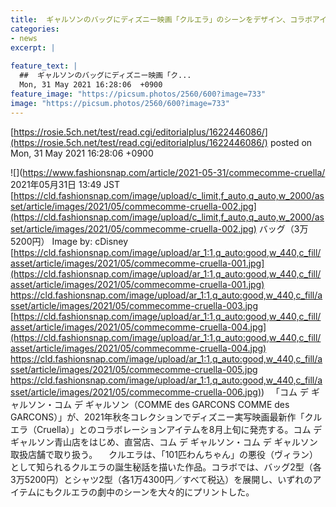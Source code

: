 ```yaml
---
title:  ギャルソンのバッグにディズニー映画「クルエラ」のシーンをデザイン、コラボアイテム発売  
categories:
- news
excerpt: |
  
feature_text: |
  ##  ギャルソンのバッグにディズニー映画「ク...
  Mon, 31 May 2021 16:28:06  +0900
feature_image: "https://picsum.photos/2560/600?image=733"
image: "https://picsum.photos/2560/600?image=733"
---
```


[https://rosie.5ch.net/test/read.cgi/editorialplus/1622446086/](https://rosie.5ch.net/test/read.cgi/editorialplus/1622446086/)
posted on Mon, 31 May 2021 16:28:06  +0900

<!--more-->

![](https://www.fashionsnap.com/article/2021-05-31/commecomme-cruella/ 2021年05月31日 13:49 JST [https://cld.fashionsnap.com/image/upload/c_limit,f_auto,q_auto,w_2000/asset/article/images/2021/05/commecomme-cruella-002.jpg](https://cld.fashionsnap.com/image/upload/c_limit,f_auto,q_auto,w_2000/asset/article/images/2021/05/commecomme-cruella-002.jpg) バッグ（3万5200円） Image by: cDisney [https://cld.fashionsnap.com/image/upload/ar_1:1,q_auto:good,w_440,c_fill/asset/article/images/2021/05/commecomme-cruella-001.jpg](https://cld.fashionsnap.com/image/upload/ar_1:1,q_auto:good,w_440,c_fill/asset/article/images/2021/05/commecomme-cruella-001.jpg) https://cld.fashionsnap.com/image/upload/ar_1:1,q_auto:good,w_440,c_fill/asset/article/images/2021/05/commecomme-cruella-003.jpg [https://cld.fashionsnap.com/image/upload/ar_1:1,q_auto:good,w_440,c_fill/asset/article/images/2021/05/commecomme-cruella-004.jpg](https://cld.fashionsnap.com/image/upload/ar_1:1,q_auto:good,w_440,c_fill/asset/article/images/2021/05/commecomme-cruella-004.jpg) https://cld.fashionsnap.com/image/upload/ar_1:1,q_auto:good,w_440,c_fill/asset/article/images/2021/05/commecomme-cruella-005.jpg [https://cld.fashionsnap.com/image/upload/ar_1:1,q_auto:good,w_440,c_fill/asset/article/images/2021/05/commecomme-cruella-006.jpg)](https://cld.fashionsnap.com/image/upload/ar_1:1,q_auto:good,w_440,c_fill/asset/article/images/2021/05/commecomme-cruella-006.jpg)) 　「コム デ ギャルソン・コム デ ギャルソン（COMME des GARCONS COMME des GARCONS）」が、2021年秋冬コレクションでディズニー実写映画最新作「クルエラ（Cruella）」とのコラボレーションアイテムを8月上旬に発売する。コム デ ギャルソン青山店をはじめ、直営店、コム デ ギャルソン・コム デ ギャルソン取扱店舗で取り扱う。 　クルエラは、「101匹わんちゃん」の悪役（ヴィラン）として知られるクルエラの誕生秘話を描いた作品。コラボでは、バッグ2型（各3万5200円）とシャツ2型（各1万4300円／すべて税込）を展開し、いずれのアイテムにもクルエラの劇中のシーンを大々的にプリントした。
